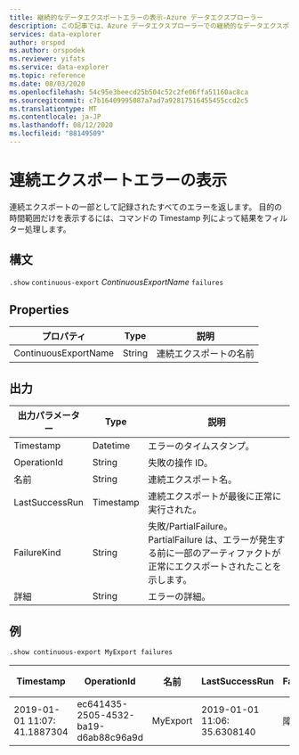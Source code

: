 ```yaml
---
title: 継続的なデータエクスポートエラーの表示-Azure データエクスプローラー
description: この記事では、Azure データエクスプローラーでの継続的なデータエクスポートの失敗を表示する方法について説明します。
services: data-explorer
author: orspod
ms.author: orspodek
ms.reviewer: yifats
ms.service: data-explorer
ms.topic: reference
ms.date: 08/03/2020
ms.openlocfilehash: 54c95e3beecd25b504c52c2fe06ffa51160ac8ca
ms.sourcegitcommit: c7b16409995087a7ad7a92817516455455ccd2c5
ms.translationtype: MT
ms.contentlocale: ja-JP
ms.lasthandoff: 08/12/2020
ms.locfileid: "88149509"
---
```

# <a name="show-continuous-export-failures"></a>連続エクスポートエラーの表示

連続エクスポートの一部として記録されたすべてのエラーを返します。 目的の時間範囲だけを表示するには、コマンドの Timestamp 列によって結果をフィルター処理します。 

## <a name="syntax"></a>構文

`.show` `continuous-export` *ContinuousExportName* `failures`

## <a name="properties"></a>Properties

| プロパティ             | Type   | 説明                |
|----------------------|--------|----------------------------|
| ContinuousExportName | String | 連続エクスポートの名前  |

## <a name="output"></a>出力

| 出力パラメーター | Type      | 説明                                         |
|------------------|-----------|-----------------------------------------------------|
| Timestamp        | Datetime  | エラーのタイムスタンプ。                           |
| OperationId      | String    | 失敗の操作 ID。                    |
| 名前             | String    | 連続エクスポート名。                             |
| LastSuccessRun   | Timestamp | 連続エクスポートが最後に正常に実行された。   |
| FailureKind      | String    | 失敗/PartialFailure。 PartialFailure は、エラーが発生する前に一部のアーティファクトが正常にエクスポートされたことを示します。 |
| 詳細          | String    | エラーの詳細。                              |

## <a name="example"></a>例 

```kusto
.show continuous-export MyExport failures 
```

| Timestamp                   | OperationId                          | 名前     | LastSuccessRun              | FailureKind | 詳細    |
|-----------------------------|--------------------------------------|----------|-----------------------------|-------------|------------|
| 2019-01-01 11:07: 41.1887304 | ec641435-2505-4532-ba19-d6ab88c96a9d | MyExport | 2019-01-01 11:06: 35.6308140 | 障害     | 詳細... |

